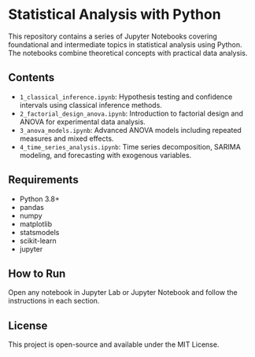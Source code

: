 # Statistical Analysis with Python

This repository contains a series of Jupyter Notebooks covering foundational and intermediate topics in statistical analysis using Python. The notebooks combine theoretical concepts with practical data analysis.

## Contents

- `1_classical_inference.ipynb`: Hypothesis testing and confidence intervals using classical inference methods.
- `2_factorial_design_anova.ipynb`: Introduction to factorial design and ANOVA for experimental data analysis.
- `3_anova_models.ipynb`: Advanced ANOVA models including repeated measures and mixed effects.
- `4_time_series_analysis.ipynb`: Time series decomposition, SARIMA modeling, and forecasting with exogenous variables.

## Requirements

- Python 3.8+
- pandas
- numpy
- matplotlib
- statsmodels
- scikit-learn
- jupyter

## How to Run

Open any notebook in Jupyter Lab or Jupyter Notebook and follow the instructions in each section.

## License

This project is open-source and available under the MIT License.